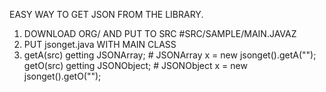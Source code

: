 EASY WAY TO GET JSON FROM THE LIBRARY. <br>
1) DOWNLOAD ORG/ AND PUT TO SRC #SRC/SAMPLE/MAIN.JAVAZ<br>
2) PUT jsonget.java WITH MAIN CLASS<br>
3) getA(src) getting JSONArray; # JSONArray x = new jsonget().getA("");<br>
   getO(src) getting JSONObject; # JSONObject x = new jsonget().getO("");
